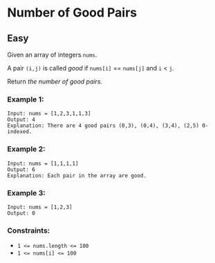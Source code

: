 # Number of Good Pairs
## Easy
Given an array of integers `nums`.

A pair `(i,j)` is called *good* if `nums[i]` == `nums[j]` and `i` < `j`.

Return *the number of good pairs.*

### Example 1:
```
Input: nums = [1,2,3,1,1,3]
Output: 4
Explanation: There are 4 good pairs (0,3), (0,4), (3,4), (2,5) 0-indexed.
```

### Example 2:
```
Input: nums = [1,1,1,1]
Output: 6
Explanation: Each pair in the array are good.
```

### Example 3:
```
Input: nums = [1,2,3]
Output: 0
```

### Constraints:
- `1 <= nums.length <= 100`
- `1 <= nums[i] <= 100`